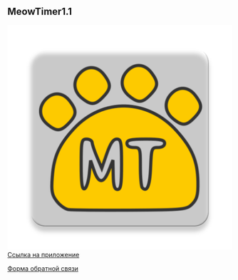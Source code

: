 ## MeowTimer1.1
![meowimer](https://github.com/sumchatoe/MeowTimer1.1/blob/master/app/src/main/mt_logo-web.png)  
[Ссылка на приложение](https://play.google.com/store/apps/details?id=com.sumchatoe.meowtimer)

[Форма обратной связи](contact_form.html)
